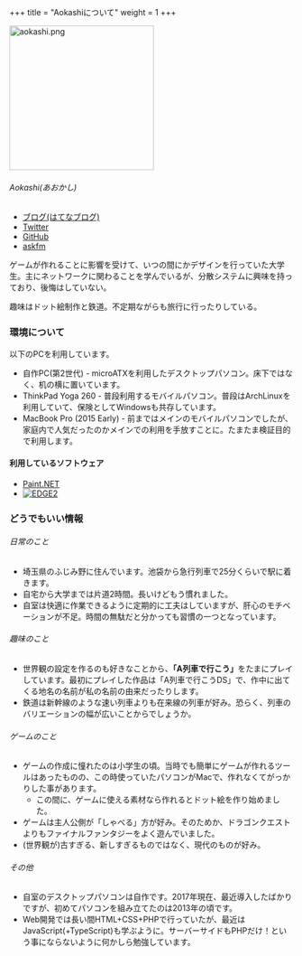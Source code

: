 +++
title = "Aokashiについて"
weight = 1
+++

<div class="intro">
  <img src="aokashi.png" alt="aokashi.png" class="intros is-icon" width="256" height="256">
  <section class="intros is-description">
    <h6 class="intros-title">Aokashi(あおかし)</h6>
    <ul>
      <li><a href="http://aokashi.hatenablog.jp" title="Aokashi Room">ブログ(はてなブログ)</a></li>
      <li><a href="https://twitter.com/aokashi" title="Aokashi(あおかし)(@aokashi)">Twitter</a></li>
      <li><a href="https://github.com/aokashi" title="aokashi(Aokashi)">GitHub</a></li>
      <li><a href="https://ask.fm/aokashi" title="Aokashi(@aokashi)">askfm</a></li>
    </ul>
    <p>ゲームが作れることに影響を受けて、いつの間にかデザインを行っていた大学生。主にネットワークに関わることを学んでいるが、分散システムに興味を持っており、後悔はしていない。</p>
    <p>趣味はドット絵制作と鉄道。不定期ながらも旅行に行ったりしている。</p>
  </section>
</div>

### 環境について

以下のPCを利用しています。

- 自作PC(第2世代) - microATXを利用したデスクトップパソコン。床下ではなく、机の横に置いています。
- ThinkPad Yoga 260 - 普段利用するモバイルパソコン。普段はArchLinuxを利用していて、保険としてWindowsも共存しています。
- MacBook Pro (2015 Early) - 前まではメインのモバイルパソコンでしたが、家庭内で人気だったのかメインでの利用を手放すことに。たまたま検証目的で利用します。

#### 利用しているソフトウェア

- [Paint.NET](http://www.getpaint.net/)
- [![EDGE2](http://takabosoft.com/wp-content/themes/takabosoft/edge2/banner00.png)](http://takabosoft.com/edge2)

### どうでもいい情報

<div class="box is-cols-2">
  <section class="boxes">
    <h6 class="boxes-title">日常のこと</h6>
    <ul>
      <li>埼玉県のふじみ野に住んでいます。池袋から急行列車で25分くらいで駅に着きます。</li>
      <li>自宅から大学までは片道2時間。長いけどもう慣れました。</li>
      <li>自室は快適に作業できるように定期的に工夫はしていますが、肝心のモチベーションが不足。時間の無駄だと分かっても習慣の一つとなっています。</li>
    </ul>
  </section>
  <section class="boxes">
    <h6 class="boxes-title">趣味のこと</h6>
    <ul>
      <li>世界観の設定を作るのも好きなことから、<strong>「A列車で行こう」</strong>をたまにプレイしています。最初にプレイした作品は「A列車で行こうDS」で、作中に出てくる地名の名前が私の名前の由来だったりします。</li>
      <li>鉄道は新幹線のような速い列車よりも在来線の列車が好み。恐らく、列車のバリエーションの幅が広いことからでしょうか。</li>
    </ul>
  </section>
  <section class="boxes">
    <h6 class="boxes-title">ゲームのこと</h6>
    <ul>
      <li>ゲームの作成に憧れたのは小学生の頃。当時でも簡単にゲームが作れるツールはあったものの、この時使っていたパソコンがMacで、作れなくてがっかりした事があります。
        <ul>
          <li>この間に、ゲームに使える素材なら作れるとドット絵を作り始めました。</li>
        </ul></li>
      <li>ゲームは主人公側が「しゃべる」方が好み。そのためか、ドラゴンクエストよりもファイナルファンタジーをよく遊んでいました。</li>
      <li>(世界観が)古すぎる、新しすぎるものではなく、現代のものが好み。</li>
    </ul>
  </section>
  <section class="boxes">
    <h6 class="boxes-title">その他</h6>
    <ul>
      <li>自室のデスクトップパソコンは自作です。2017年現在、最近導入したばかりですが、初めてパソコンを組み立てたのは2013年の頃です。</li>
      <li>Web開発では長い間HTML+CSS+PHPで行っていたが、最近はJavaScript(+TypeScript)も学ぶように。サーバーサイドもPHPだけ！という事にならないように何かしら勉強しています。</li>
    </ul>
  </section>
</div>